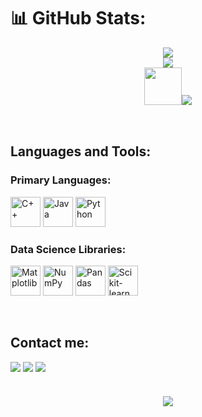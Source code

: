 # 📊 GitHub Stats:

<div align="center">
  <img src="https://github-readme-stats.vercel.app/api?username=ForgetK05&amp;theme=nord&amp;hide_border=false&amp;include_all_commits=false&amp;count_private=false">
  <br/>
  <img src="https://nirzak-streak-stats.vercel.app/?user=ForgetK05&amp;theme=nordk&amp;hide_border=false">
  <br/>
  <img src="https://i.pinimg.com/736x/a8/0f/29/a80f29cca56f3961b0fb0280724fc3bb.jpg" width="60"  style="margin-bottom: 16px;" /><img src="https://github-readme-stats.vercel.app/api/top-langs/?username=ForgetK05&amp;theme=nord&amp;hide_border=false&amp;include_all_commits=false&amp;count_private=false&amp;layout=compact">
</div>

<br>

## Languages and Tools:

### Primary Languages:

<img height="48px" width="48px" alt="C++" src="https://skillicons.dev/icons?i=cpp"/> <img height="48px" width="48px" alt="Java" src="https://skillicons.dev/icons?i=java"/> <img height="48px" width="48px" alt="Python" src="https://skillicons.dev/icons?i=py"/>

### Data Science Libraries:

<img height="48px" width="48px" alt="Matplotlib" src="https://logotic.me/system/assets/uploads/vector-files/matplotlib-icon-1669123416-logotic-brand.svg"/> <img height="48px" width="48px" alt="NumPy" src="https://icon.icepanel.io/Technology/svg/NumPy.svg"/> <img height="48px" width="48px" alt="Pandas" src="https://icon.icepanel.io/Technology/png-shadow-512/Pandas.png"/> <img height="48px" width="48px" alt="Scikit-learn" src="https://skillicons.dev/icons?i=sklearn"/>

<br>

## Contact me:

<div>
  <a href="https://www.facebook.com/ken030375" target="_blank"><img loading="lazy" src="https://img.shields.io/badge/-Facebook-%231877F2?style=for-the-badge&logo=facebook&logoColor=white" target="_blank"></a>
  <a href="https://www.linkedin.com/in/kien-dotrung-526601327" target="_blank"><img loading="lazy" src="https://img.shields.io/badge/-LinkedIn-%230077B5?style=for-the-badge&logo=linkedin&logoColor=white" target="_blank"></a>
  <a href="mailto:kiendt18102005@gmail.com" target="_blank"><img loading="lazy" src="https://img.shields.io/badge/-Email-%23D14836?style=for-the-badge&logo=gmail&logoColor=white" target="_blank"></a>

</div>

<br>

<h4 align="center">
  <img src="https://i.pinimg.com/736x/51/7f/ad/517fad9f96becdde64d82ced78b04ddd.jpg"/>
</h4>

<br>

<!-- ## 🌐 Socials:



[![Facebook](https://img.shields.io/badge/Facebook-%231877F2.svg?logo=Facebook&logoColor=white)](https://facebook.com/https://www.facebook.com/ken030375) [![LinkedIn](https://img.shields.io/badge/LinkedIn-%230077B5.svg?logo=linkedin&logoColor=white)](https://linkedin.com/in/www.linkedin.com/in/kien-dotrung-526601327) [![email](https://img.shields.io/badge/Email-D14836?logo=gmail&logoColor=white)](mailto:kiendt18102005@gmail.com) 







# 💻 Tech Stack:



![C++](https://img.shields.io/badge/c++-%2300599C.svg?style=for-the-badge&logo=c%2B%2B&logoColor=white) ![Java](https://img.shields.io/badge/java-%23ED8B00.svg?style=for-the-badge&logo=openjdk&logoColor=white) ![Python](https://img.shields.io/badge/python-3670A0?style=for-the-badge&logo=python&logoColor=ffdd54) ![Matplotlib](https://img.shields.io/badge/Matplotlib-%23ffffff.svg?style=for-the-badge&logo=Matplotlib&logoColor=black) ![NumPy](https://img.shields.io/badge/numpy-%23013243.svg?style=for-the-badge&logo=numpy&logoColor=white) ![Pandas](https://img.shields.io/badge/pandas-%23150458.svg?style=for-the-badge&logo=pandas&logoColor=white) ![scikit-learn](https://img.shields.io/badge/scikit--learn-%23F7931E.svg?style=for-the-badge&logo=scikit-learn&logoColor=white)



# 📊 GitHub Stats:



![](https://github-readme-stats.vercel.app/api?username=ForgetK05&theme=dark&hide_border=false&include_all_commits=false&count_private=false)<br/>



![](https://nirzak-streak-stats.vercel.app/?user=ForgetK05&theme=dark&hide_border=false)<br/>



![](https://github-readme-stats.vercel.app/api/top-langs/?username=ForgetK05&theme=dark&hide_border=false&include_all_commits=false&count_private=false&layout=compact)







---



[![](https://visitcount.itsvg.in/api?id=ForgetK05&icon=0&color=0)](https://visitcount.itsvg.in)







<!-- Proudly created with GPRM ( https://gprm.itsvg.in ) -->
